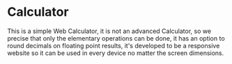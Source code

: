 # Calculator
This is a simple Web Calculator, it is not an advanced Calculator, 
 so we precise that only the elementary operations can be done,
 it has an option to round decimals on floating point results,
 it's developed to be a responsive website so it can be used in every
 device no matter the screen dimensions. 
